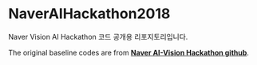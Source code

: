 ﻿# NaverAIHackathon2018
Naver Vision AI Hackathon 코드 공개용 리포지토리입니다. <p>
The original baseline codes are from <strong>[Naver AI-Vision Hackathon github](https://github.com/AiHackathon2018/AI-Vision)</strong>.
